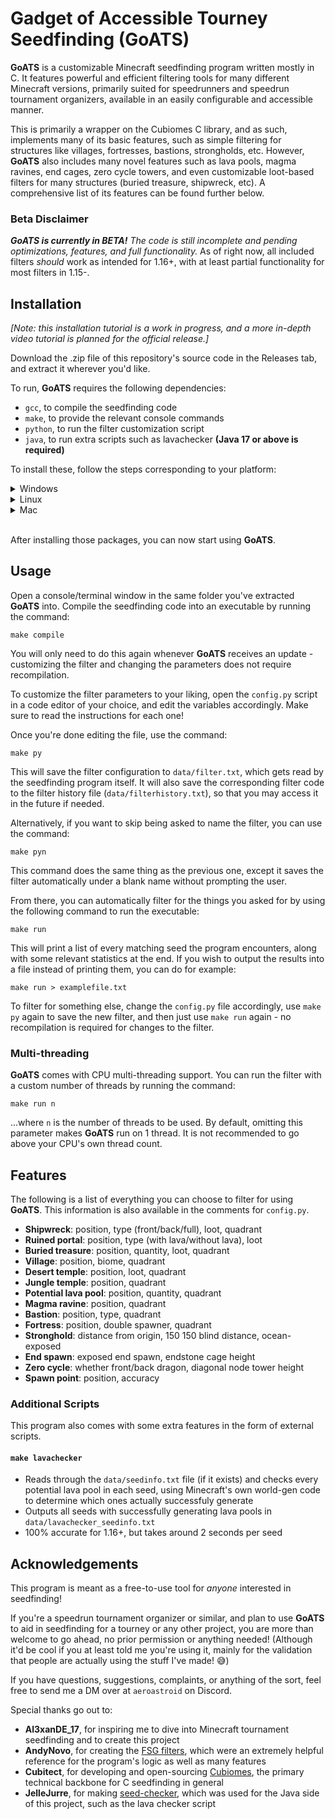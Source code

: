 # Gadget of Accessible Tourney Seedfinding (GoATS)

**GoATS** is a customizable Minecraft seedfinding program written mostly in C. It features powerful and efficient filtering tools for many different Minecraft versions, primarily suited for speedrunners and speedrun tournament organizers, available in an easily configurable and accessible manner.

This is primarily a wrapper on the Cubiomes C library, and as such, implements many of its basic features, such as simple filtering for structures like villages, fortresses, bastions, strongholds, etc. However, **GoATS** also includes many novel features such as lava pools, magma ravines, end cages, zero cycle towers, and even customizable loot-based filters for many structures (buried treasure, shipwreck, etc). A comprehensive list of its features can be found further below.

### Beta Disclaimer

_**GoATS is currently in BETA!** The code is still incomplete and pending optimizations, features, and full functionality._
As of right now, all included filters *should* work as intended for 1.16+, with at least partial functionality for most filters in 1.15-.

## Installation

*[Note: this installation tutorial is a work in progress, and a more in-depth video tutorial is planned for the official release.]*

Download the .zip file of this repository's source code in the Releases tab, and extract it wherever you'd like.

To run, **GoATS** requires the following dependencies:
- `gcc`, to compile the seedfinding code
- `make`, to provide the relevant console commands
- `python`, to run the filter customization script
- `java`, to run extra scripts such as lavachecker **(Java 17 or above is required)**

To install these, follow the steps corresponding to your platform:

<details>
<summary>Windows</summary>
<br>

- Install `gcc` by following [this video tutorial](https://www.youtube.com/watch?v=k6juv3mIr9o).

- Install `make` by downloading and running the setup file from [this page](https://sourceforge.net/projects/gnuwin32/files/make/3.81/).
    - Select the `make-3.81.exe` option in the download page.
    - Similar to the video above, add the `C:\Program Files (x86)\GnuWin32\bin` folder to your **PATH** environment variable (or whichever folder you chose for the installation).

- Install `python` from [the official website](https://www.python.org).
    - Hover over [**Downloads**], then click the download button right under [**Download for Windows**].
    - When running the installer, make sure to select [**Add python.exe to PATH**] on the first screen.

- Install `java` from [this page](https://www.oracle.com/java/technologies/downloads/#jdk17-windows).
    - Add the `C:\Program Files\Java\jdk-17\bin` folder to your **PATH** environment variable (or whichever folder you chose for the installation).
    - Create a new environment variable called **JAVA_HOME**, and add the `C:\Program Files\Java\jdk-17` folder into it (same folder as the previous step, but without the `bin`).

After that, you'll have your dependencies ready.

Alternatively, if you wish, you can follow the first half of [this tutorial](https://www.youtube.com/watch?v=Gl7zOn2lLo4) to install and set up a **Windows Subsystem for Linux**, and then follow the **Linux** section of this tutorial from there. This is more complicated, but can result in better filter performance.
</details>

<details>
<summary>Linux</summary>
<br>

If you're on a Debian-based distribution (e.g. Ubuntu, etc), you can use the following command to install all the dependencies at once.

```sudo apt install gcc make python openjdk-17-jre-headless```

Depending on your distro, you may have to replace `apt` with your native package manager (e.g. `pacman`, etc).

</details>

<details>
<summary>Mac</summary>
<br>

You can install all the required dependencies using the Homebrew package manager, with the following command:

```brew install gcc make python java```

</details>

<br>

After installing those packages, you can now start using **GoATS**.

## Usage

Open a console/terminal window in the same folder you've extracted **GoATS** into. Compile the seedfinding code into an executable by running the command:

```make compile```

You will only need to do this again whenever **GoATS** receives an update - customizing the filter and changing the parameters does not require recompilation.

To customize the filter parameters to your liking, open the `config.py` script in a code editor of your choice, and edit the variables accordingly. Make sure to read the instructions for each one!

Once you're done editing the file, use the command:

```make py```

This will save the filter configuration to `data/filter.txt`, which gets read by the seedfinding program itself. It will also save the corresponding filter code to the filter history file (`data/filterhistory.txt`), so that you may access it in the future if needed. 

Alternatively, if you want to skip being asked to name the filter, you can use the command:

```make pyn```

This command does the same thing as the previous one, except it saves the filter automatically under a blank name without prompting the user.

From there, you can automatically filter for the things you asked for by using the following command to run the executable:

```make run```

This will print a list of every matching seed the program encounters, along with some relevant statistics at the end. If you wish to output the results into a file instead of printing them, you can do for example:

```make run > examplefile.txt```

To filter for something else, change the `config.py` file accordingly, use `make py` again to save the new filter, and then just use `make run` again - no recompilation is required for changes to the filter.

### Multi-threading

**GoATS** comes with CPU multi-threading support. You can run the filter with a custom number of threads by running the command:

```make run n```

...where `n` is the number of threads to be used. By default, omitting this parameter makes **GoATS** run on 1 thread. It is not recommended to go above your CPU's own thread count.

## Features

The following is a list of everything you can choose to filter for using **GoATS**. This information is also available in the comments for `config.py`.

- **Shipwreck**: position, type (front/back/full), loot, quadrant
- **Ruined portal**: position, type (with lava/without lava), loot
- **Buried treasure**: position, quantity, loot, quadrant
- **Village**: position, biome, quadrant
- **Desert temple**: position, loot, quadrant
- **Jungle temple**: position, quadrant
- **Potential lava pool**: position, quantity, quadrant
- **Magma ravine**: position, quadrant
- **Bastion**: position, type, quadrant
- **Fortress**: position, double spawner, quadrant
- **Stronghold**: distance from origin, 150 150 blind distance, ocean-exposed
- **End spawn**: exposed end spawn, endstone cage height
- **Zero cycle**: whether front/back dragon, diagonal node tower height
- **Spawn point**: position, accuracy

### Additional Scripts

This program also comes with some extra features in the form of external scripts.

#### `make lavachecker`

- Reads through the `data/seedinfo.txt` file (if it exists) and checks every potential lava pool in each seed, using Minecraft's own world-gen code to determine which ones actually successfuly generate
- Outputs all seeds with successfully generating lava pools in `data/lavachecker_seedinfo.txt`
- 100% accurate for 1.16+, but takes around 2 seconds per seed

## Acknowledgements

This program is meant as a free-to-use tool for *anyone* interested in seedfinding!

If you're a speedrun tournament organizer or similar, and plan to use **GoATS** to aid in seedfinding for a tourney or any other project, you are more than welcome to go ahead, no prior permission or anything needed! (Although it'd be cool if you at least told me you're using it, mainly for the validation that people are actually using the stuff I've made! 😅)

If you have questions, suggestions, complaints, or anything of the sort, feel free to send me a DM over at `aeroastroid` on Discord.

Special thanks go out to:
- **Al3xanDE_17**, for inspiring me to dive into Minecraft tournament seedfinding and to create this project
- **AndyNovo**, for creating the [FSG filters](https://replit.com/@AndyNovo), which were an extremely helpful reference for the program's logic as well as many features
- **Cubitect**, for developing and open-sourcing [Cubiomes](https://github.com/cubitect/cubiomes), the primary technical backbone for C seedfinding in general
- **JelleJurre**, for making [seed-checker](https://github.com/jellejurre/seed-checker), which was used for the Java side of this project, such as the lava checker script
